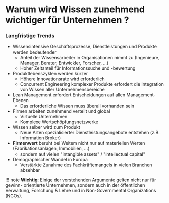 # Warum wird Wissen zunehmend wichtiger für Unternehmen ?

### Langfristige Trends

* Wissensintensive Geschäftsprozesse, Dienstleistungen und Produkte werden bedeutender
    * Anteil der Wissensarbeiter in Organisationen nimmt zu (Ingenieure, Manager, Berater, Entwickler, Forscher, ...)
    * Hoher Zeitanteil für Informationssuche und -bewertung
* Produktlebenszyklen werden kürzer
    * Höhere Innovationsrate wird erforderlich
    * Concurrent Engineering komplexer Produkte erfordert die Integration von Wissen aller Unternehmensbereiche
* Lean Management erfordert Entscheidungen auf allen Management-Ebenen
    * Das erforderliche Wissen muss überall vorhanden sein
* Firmen arbeiten zunehmend verteilt und global 
    * Virtuelle Unternehmen
    * Komplexe Wertschöpfungsnetzwerke
* Wissen selber wird zum Produkt
    * Neue Arten spezialisierter Dienstleistungsangebote entstehen (z.B. Information Broker)
* **Firmenwert** beruht bei Weitem nicht nur auf materiellen Werten (Fabrikationsanlagen, Immobilien, ...)
    * sondern auf vielen "intangible assets" / "intellectual capital"
* Demographischer Wandel in Europa
    * Verstärkte Zunahme des Fachkräftemangels in vielen Branchen absehbar

!!! note
    **Wichtig**: Einige der vorstehenden Argumente gelten nicht nur für gewinn- orientierte Unternehmen, sondern auch in der öffentlichen Verwaltung, Forschung & Lehre und in Non-Governmental Organizations (NGOs).

<!-- Weitere Infos: https://www.business-wissen.de/artikel/wissensmanagement-faktor-wissen-in-der-heutigen-zeit-immer-wichtiger/ -->
